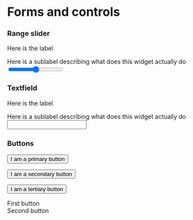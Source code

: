 # Forms and controls

### Range slider

<label>Here is the label</label>

<div class="sublabel">Here is a sublabel describing what does this widget actually do</div>

<input type="range" />

<br>

### Textfield

<label>Here is the label</label>

<div class="sublabel">Here is a sublabel describing what does this widget actually do</div>

<input type="text" />

<br>

### Buttons

<button class="primary">I am a primary button</button>

<button class="secondary">I am a secondary button</button>

<button class="tertiary">I am a tertiary button</button>

<div class="buttons">
  <div class="button_tertiary">First button</div>
  <div class="button_tertiary">Second button</div>
</div>